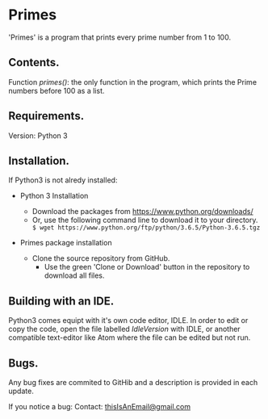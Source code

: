 # Primes
'Primes' is a program that prints every prime number from 1 to 100.

## Contents.
Function *primes()*: the only function in the program, which prints the Prime numbers before 100 as
a list.

## Requirements.
Version: Python 3
## Installation.

If Python3 is not alredy installed:

* Python 3 Installation
  * Download the packages from https://www.python.org/downloads/
  * Or, use the following command line to download it to your directory.
 ``` $ wget https://www.python.org/ftp/python/3.6.5/Python-3.6.5.tgz``` 
 
 * Primes package installation
   * Clone the source repository from GitHub.
     * Use the green 'Clone or Download' button in the repository to download all files.
     
 ## Building with an IDE.
 Python3 comes equipt with it's own code editor, IDLE. In order to edit or copy the code,
 open the file labelled *IdleVersion* with IDLE, or another compatible text-editor like Atom where the file can be edited but
 not run.
 
 ## Bugs.
 Any bug fixes are commited to GitHib and a description is provided in each update.

If you notice a bug:
Contact: thisIsAnEmail@gmail.com

 
 
 
